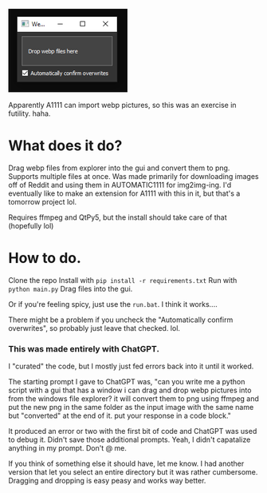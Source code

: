 ![preview](images/image.png)

Apparently A1111 can import webp pictures, so this was an exercise in futility. haha.

# What does it do?
Drag webp files from explorer into the gui and convert them to png. Supports multiple files at once.
Was made primarily for downloading images off of Reddit and using them in AUTOMATIC1111 for img2img-ing.
I'd eventually like to make an extension for A1111 with this in it, but that's a tomorrow project lol.

Requires ffmpeg and QtPy5, but the install should take care of that (hopefully lol)

# How to do.
Clone the repo
Install with ```pip install -r requirements.txt```
Run with ```python main.py```
Drag files into the gui.

Or if you're feeling spicy, just use the ```run.bat```. I think it works....

There might be a problem if you uncheck the "Automatically confirm overwrites", so probably just leave that checked. lol.

### This was made entirely with ChatGPT.
I "curated" the code, but I mostly just fed errors back into it until it worked.

The starting prompt I gave to ChatGPT was,
"can you write me a python script with a gui that has a window i can drag and drop webp pictures into from the windows file explorer? it will convert them to png using ffmpeg and put the new png in the same folder as the input image with the same name but "converted" at the end of it.
put your response in a code block."

It produced an error or two with the first bit of code and ChatGPT was used to debug it. Didn't save those additional prompts.
Yeah, I didn't capatalize anything in my prompt. Don't @ me.

If you think of something else it should have, let me know.
I had another version that let you select an entire directory but it was rather cumbersome. Dragging and dropping is easy peasy and works way better.